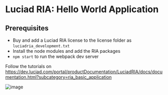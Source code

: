 # Luciad RIA: Hello World Application

## Prerequisites

- Buy and add a Luciad RIA license to the license folder as `luciadria_development.txt`
- Install the node modules and add the RIA packages
- `npm start` to run the webpack dev server

Follow the tutorials on https://dev.luciad.com/portal/productDocumentation/LuciadRIA/docs/documentation.html?subcategory=ria_basic_application

![image](https://github.com/sluger/luciad-ria-ts-starter/assets/5220584/6442e236-efad-4f89-9cdb-5587c1dfda49)
